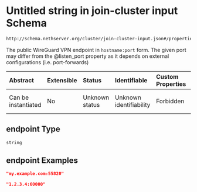 # Untitled string in join-cluster input Schema

```txt
http://schema.nethserver.org/cluster/join-cluster-input.json#/properties/endpoint
```

The public WireGuard VPN endpoint in `hostname:port` form. The given port may differ from the @listen_port property as it depends on external configurations (i.e. port-forwards)

| Abstract            | Extensible | Status         | Identifiable            | Custom Properties | Additional Properties | Access Restrictions | Defined In                                                                         |
| :------------------ | :--------- | :------------- | :---------------------- | :---------------- | :-------------------- | :------------------ | :--------------------------------------------------------------------------------- |
| Can be instantiated | No         | Unknown status | Unknown identifiability | Forbidden         | Allowed               | none                | [join-cluster-input.json*](cluster/join-cluster-input.json "open original schema") |

## endpoint Type

`string`

## endpoint Examples

```json
"my.example.com:55820"
```

```json
"1.2.3.4:60000"
```
